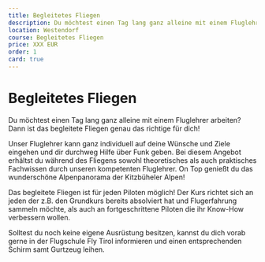```yaml
---
title: Begleitetes Fliegen
description: Du möchtest einen Tag lang ganz alleine mit einem Fluglehrer arbeiten? Dann ist das begleitete Fliegen genau das richtige für dich! Begleitet von einem absoluten Profi, der individuell genau auf deine Ziele und Wünsche eingeht, helfen wir dir ein besserer Pilot zu werden.
location: Westendorf
course: Begleitetes Fliegen
price: XXX EUR
order: 1
card: true
---
```


# Begleitetes Fliegen

Du möchtest einen Tag lang ganz alleine mit einem Fluglehrer arbeiten? Dann ist das begleitete Fliegen genau das richtige für dich!

Unser Fluglehrer kann ganz individuell auf deine Wünsche und Ziele eingehen und dir durchweg Hilfe über Funk geben. Bei diesem Angebot erhältst du während des Fliegens sowohl theoretisches als auch praktisches Fachwissen durch unseren kompetenten Fluglehrer.  On Top genießt du das wunderschöne Alpenpanorama der Kitzbüheler Alpen!

Das begleitete Fliegen ist für jeden Piloten möglich! Der Kurs richtet sich an jeden der z.B. den Grundkurs bereits absolviert hat und Flugerfahrung sammeln möchte, als auch an fortgeschrittene Piloten die ihr Know-How verbessern wollen.

Solltest du noch keine eigene Ausrüstung besitzen, kannst du dich vorab gerne in der Flugschule Fly Tirol informieren und einen entsprechenden Schirm samt Gurtzeug leihen.
